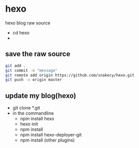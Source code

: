 # hexo
hexo blog raw source

- cd hexo
- 
## save the raw source

``` bash
git add .
git commit -m "message"
git remote add origin https://github.com/snakecy/hexo.git
git push -u origin master
```

## update my blog(hexo) 

- git clone *.git
- in the commandline 
  - npm install hexo
  - hexo init
  - npm install
  - npm install hexo-deployer-git
  - npm install (other plugins)

